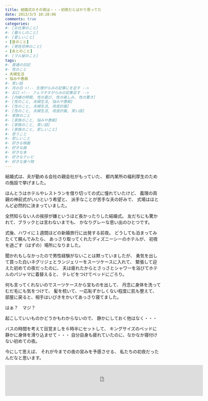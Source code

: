 ```yaml
---
title: 結婚式のその夜は・・・初夜だとばかり思ってた
date: 2013/3/5 10:28:06
comments: true
categories:
#- [お仕事のこと]
#- [暮らしのこと]
#- [愛しいこと]
- [昔のこと]
#- [男性恐怖のこと]
- [夫とのこと]
#- [マル秘のこと]
tags:
#- 普通の日記
#- 性のこと
- 夫婦生活
- 悩みや愚痴
#- 笑い話
#- 月の日 <!-- 生理がらみの記事にを足す -->
#- お口 <!-- フェラチオがらみの記事足す -->
#- [内緒の時間, 性の喜び, 性の楽しみ, 性の驚き]
#- [性のこと, 夫婦生活, 悩みや愚痴]
#- [性のこと, 夫婦生活, 改良計画]
#- [性のこと, 夫婦生活, 改良計画, 笑い話]
#- 家族のこと
#- [家族のこと, 悩みや愚痴]
#- [家族のこと, 笑い話]
#- [家族のこと, 悲しいこと]
#- 思うこと
#- 悲しいこと
#- 好きな映画
#- 好きな曲
#- 好きな本
#- 好きなテレビ
#- 好きな食べ物
---
```


結婚式は、夫が勤める会社の親会社がもっていた、
都内某所の福利厚生のための施設で挙げました。

ほんとうはホテルやレストランを借り切っての式に憧れていたけど、
義理の両親の神前式がいいという希望と、
派手なことが苦手な夫の好みで、
式場はほとんど必然的に決まっていました。

全然知らない人の挨拶が嫌というほど長かったりした結婚式。
友だちにも驚かれて、ブラックとは言わないまでも、
かなりグレーな思い出のひとつです。

式後、ハワイに１週間ほどの新婚旅行に出発する前夜。
どうしても泊まってみたくて頼んでみたら、
あっさり取ってくれたディズニーシーのホテルが、
初夜を過ごす（はずの）場所になりました。

聞かれもしなかったので男性経験がないことは黙っていましたが、
勇気を出して買った白いネグリジェとランジェリーをスーツケースに入れて、
緊張して迎えた初めての夜だったのに、
夫は疲れたからとさっさとシャワーを浴びてホテルのパジャマに着替えると、
テレビをつけてベッドにごろり。

何も言ってくれないのでスーツケースから宝ものを出して、
丹念に身体を洗ってむだ毛にも気をつけて、
髪を梳いて、一応恥ずかしくない程度に肌も整えて、
部屋に戻ると、相手はいびきをかいてあっさり寝てました。

はぁ？　マジ？

起こしていいものかどうかもわからないので、
静かにしておく他はなく・・・

バスの時間を考えて目覚ましを６時半にセットして、
キングサイズのベッドに静かに身体を滑り込ませて・・・
自分自身も疲れていたのに、なかなか寝付けない初めての夜。

今にして思えば、
それが今までの夜の営みを予感させる、
私たちの初夜だったんだなと思います。

<div style="text-align:center;">
<iframe src="https://rcm-fe.amazon-adsystem.com/e/cm?o=9&p=293&l=ur1&category=smarthome&banner=02Z4SSHD6BTXXD1X58R2&f=ifr&linkID=a730f779cbcdb5567e02e51920915d3a&t=shufumoarukeba-22&tracking_id=shufumoarukeba-22" width="640" height="100" scrolling="no" border="0" marginwidth="0" style="border:none;" frameborder="0"></iframe>
</div>

<!--
にほんブログ村参加中
よかったらポチッとひとつお願いします
<a href="//housewife.blogmura.com/shufu_over30/ranking.html" target="_blank" rel="noopener"><img src="//housewife.blogmura.com/shufu_over30/img/shufu_over3088_31.gif" alt="にほんブログ村 主婦日記ブログ ３０代主婦へ" width="88" height="31" border="0" /></a> <a href="//otona.blogmura.com/seinonayami/ranking.html" target="_blank" rel="noopener"><img src="//otona.blogmura.com/seinonayami/img/seinonayami88_31.gif" alt="にほんブログ村 大人の生活ブログ 性の悩みへ" width="88" height="31" border="0" /></a> <a href="//otona.blogmura.com/ranking.html" target="_blank" rel="noopener"><img src="//otona.blogmura.com/img/otona88_31.gif" alt="にほんブログ村 大人の生活ブログへ" width="88" height="31" border="0" /></a>

<div class="kaerebalink-box" style="text-align:left;padding-bottom:20px;font-size:small;zoom: 1;overflow: hidden;"><div class="kaerebalink-image" style="float:left;margin:0 15px 10px 0;"><a href="https://www.amazon.co.jp/exec/obidos/ASIN/B016MF693S/shufumoarukeba-22/" target="_blank" ><img src="https://images-fe.ssl-images-amazon.com/images/I/61-X-8oSBWL._SL160_.jpg" style="border: none;" /></a><div class="kaerebalink-info" style="line-height:120%;zoom: 1;overflow: hidden;"><div class="kaerebalink-name" style="margin-bottom:10px;line-height:120%">
私は<a href="https://www.amazon.co.jp/exec/obidos/ASIN/B016MF693S/shufumoarukeba-22/" target="_blank" >ロリエ</a>派・・・
<a href="https://www.amazon.co.jp/exec/obidos/ASIN/B016MF693S/shufumoarukeba-22/" target="_blank" >Amazon</a>でまとめ買いをしています。
受け取りは宅配ボックスでも大丈夫。
お店では視線が気になる必需品には強い味方です。
<div class="kaerebalink-powered-date" style="font-size:8pt;margin-top:5px;font-family:verdana;line-height:120%">posted with <a href="https://kaereba.com" rel="nofollow" target="_blank">カエレバ</a><div class="kaerebalink-detail" style="margin-bottom:5px;">花王<div class="kaerebalink-link1" style="margin-top:10px;"><div class="shoplinkamazon" style="display:inline;margin-right:5px;background: url('//img.yomereba.com/kz_k_01.gif') 0 0 no-repeat;padding: 2px 0 2px 18px;white-space: nowrap;"><a href="https://www.amazon.co.jp/gp/search?keywords=%E3%83%AD%E3%83%AA%E3%82%A8%E3%80%80%E3%82%B9%E3%83%AA%E3%83%A0%E3%82%AC%E3%83%BC%E3%83%89&__mk_ja_JP=%E3%82%AB%E3%82%BF%E3%82%AB%E3%83%8A&tag=shufumoarukeba-22" target="_blank" >Amazon</a><div class="shoplinkrakuten" style="display:inline;margin-right:5px;background: url('//img.yomereba.com/kz_k_01.gif') 0 -50px no-repeat;padding: 2px 0 2px 18px;white-space: nowrap;"><a href="//af.moshimo.com/af/c/click?a_id=1226876&p_id=54&pc_id=54&pl_id=616&s_v=b5Rz2P0601xu&url=https%3A%2F%2Fsearch.rakuten.co.jp%2Fsearch%2Fmall%2F%25E3%2583%25AD%25E3%2583%25AA%25E3%2582%25A8%25E3%2580%2580%25E3%2582%25B9%25E3%2583%25AA%25E3%2583%25A0%25E3%2582%25AC%25E3%2583%25BC%25E3%2583%2589%2F-%2Ff.1-p.1-s.1-sf.0-st.A-v.2%3Fx%3D0" target="_blank" >楽天市場</a><img src="//i.moshimo.com/af/i/impression?a_id=1226876&p_id=54&pc_id=54&pl_id=616" width="1" height="1" style="border:none;"><div class="shoplinkyahoo" style="display:inline;margin-right:5px;background: url('//img.yomereba.com/kz_k_01.gif') 0 -150px no-repeat;padding: 2px 0 2px 18px;white-space: nowrap;"><a href="//af.moshimo.com/af/c/click?a_id=1226882&p_id=1225&pc_id=1925&pl_id=18502&s_v=b5Rz2P0601xu&url=http%3A%2F%2Fsearch.shopping.yahoo.co.jp%2Fsearch%3Fp%3D%25E3%2583%25AD%25E3%2583%25AA%25E3%2582%25A8%25E3%2580%2580%25E3%2582%25B9%25E3%2583%25AA%25E3%2583%25A0%25E3%2582%25AC%25E3%2583%25BC%25E3%2583%2589" target="_blank" >Yahooショッピング</a><img src="//i.moshimo.com/af/i/impression?a_id=1226882&p_id=1225&pc_id=1925&pl_id=18502" width="1" height="1" style="border:none;">
<div class="booklink-footer" style="clear: left">
<!--Ads2-->

